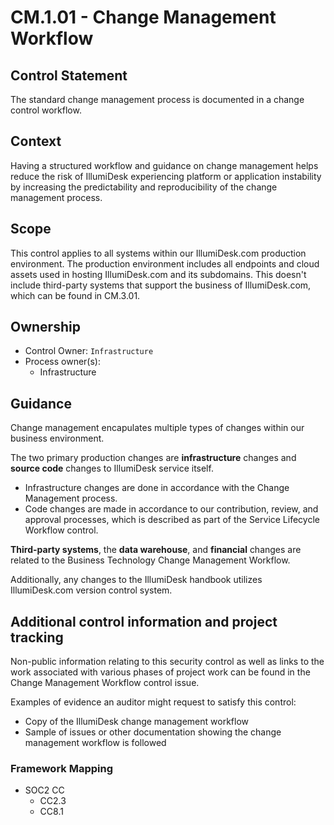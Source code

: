 # CM.1.01 - Change Management Workflow

## Control Statement

The standard change management process is documented in a change control workflow.

## Context

Having a structured workflow and guidance on change management helps reduce the risk of IllumiDesk experiencing platform or application instability by increasing the predictability and reproducibility of the change management process.

## Scope

This control applies to all systems within our IllumiDesk.com production environment. The production environment includes all endpoints and cloud assets used in hosting IllumiDesk.com and its subdomains. This doesn't include third-party systems that support the business of IllumiDesk.com, which can be found in CM.3.01.

## Ownership

* Control Owner: `Infrastructure`
* Process owner\(s\):
  * Infrastructure

## Guidance

Change management encapulates multiple types of changes within our business environment.

The two primary production changes are **infrastructure** changes and **source code** changes to IllumiDesk service itself.

* Infrastructure changes are done in accordance with the Change Management process.
* Code changes are made in accordance to our contribution, review, and approval processes, which is described as part of the Service Lifecycle Workflow control.

**Third-party systems**, the **data warehouse**, and **financial** changes are related to the Business Technology Change Management Workflow.

Additionally, any changes to the IllumiDesk handbook utilizes IllumiDesk.com version control system.

## Additional control information and project tracking

Non-public information relating to this security control as well as links to the work associated with various phases of project work can be found in the Change Management Workflow control issue.

Examples of evidence an auditor might request to satisfy this control:

* Copy of the IllumiDesk change management workflow
* Sample of issues or other documentation showing the change management workflow is followed

###  Framework Mapping

* SOC2 CC
  * CC2.3
  * CC8.1


